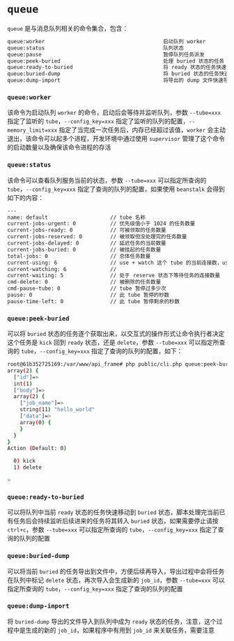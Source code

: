 # `queue`
`queue` 是与消息队列相关的命令集合，包含：
```bash
queue:worker                                      启动队列 worker
queue:status                                      队列状态
queue:pause                                       暂停队列任务派发
queue:peek-buried                                 处理 buried 状态的任务
queue:ready-to-buried                             将 ready 状态的任务快速改变为 buried 状态
queue:buried-dump                                 将 buried 状态的任务快速导出文件并清理
queue:dump-import                                 将导出的 dump 文件快速导入到队列并进入 ready 状态
```
### `queue:worker`
该命令为启动队列 `worker` 的命令，启动后会等待并监听队列，参数 `--tube=xxx` 指定了监听的 `tube`，`--config_key=xxx` 指定了监听的队列的配置，`--memory_limit=xxx` 指定了当完成一次任务后，内存已经超过该值，`worker` 会主动退出，该命令可以起多个进程，开发环境中通过使用 `supervisor` 管理了这个命令的启动数量以及确保该命令进程的存活

### `queue:status`
该命令可以查看队列服务当前的状态，参数 `--tube=xxx` 可以指定所查询的 `tube`，`--config_key=xxx` 指定了查询的队列的配置，如果使用 `beanstalk` 会得到如下的内容：
```bash
---
name: default                    // tube 名称
current-jobs-urgent: 0           // 优先级值小于 1024 的任务数量
current-jobs-ready: 0            // 可被领取的任务数量
current-jobs-reserved: 0         // 被领取但没处理完的任务数量
current-jobs-delayed: 0          // 延迟任务的当前数量
current-jobs-buried: 0           // 被挂起的任务数量
total-jobs: 0                    // 总体任务数量
current-using: 6                 // use + watch 这个 tube 的当前连接数，use 通常用于生产者, watch 通常用于消费者
current-watching: 6              // 
current-waiting: 5               // 处于 reserve 状态下等待任务的连接数量
cmd-delete: 0                    // 被删除的任务数量
cmd-pause-tube: 0                // tube 暂停过多少次
pause: 0                         // 此 tube 暂停的秒数
pause-time-left: 0               // 此 tube 暂停剩余的秒数
```

### `queue:peek-buried`
可以将 `buried` 状态的任务逐个获取出来，以交互式的操作形式让命令执行者决定这个任务是 `kick` 回到 `ready` 状态，还是 `delete`，参数 `--tube=xxx` 可以指定所查询的 `tube`，`--config_key=xxx` 指定了查询的队列的配置，如下：
```bash
root@61b352725169:/var/www/api_frame# php public/cli.php queue:peek-buried
array(2) {
  ["id"]=>
  int(1)
  ["body"]=>
  array(2) {
    ["job_name"]=>
    string(11) "hello_world"
    ["data"]=>
    array(0) {
    }
  }
}
Action (Default: 0)

  0) kick
  1) delete

>
```

### `queue:ready-to-buried`
可以将队列中当前 `ready` 状态的任务快速移动到 `buried` 状态，脚本处理完当前已有任务后会持续监听后续进来的任务将其转入 `buried` 状态，如果需要停止请按 `ctrl+c`，参数 `--tube=xxx` 可以指定所查询的 `tube`，`--config_key=xxx` 指定了查询的队列的配置

### `queue:buried-dump`
可以将当前 `buried` 的任务导出到文件中，方便后续再导入，导出过程中会将任务在队列中标记 `delete` 状态，再次导入会生成新的 `job_id`，参数 `--tube=xxx` 可以指定所查询的 `tube`，`--config_key=xxx` 指定了查询的队列的配置

### `queue:dump-import`
将 `buried-dump` 导出的文件导入到队列中成为 `ready` 状态的任务，注意，这个过程中是生成的新的 `job_id`，如果程序中有用到 `job_id` 来关联任务，需要注意
